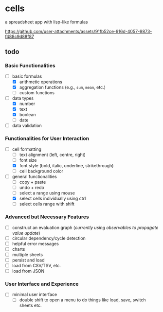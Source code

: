# cells

a spreadsheet app with lisp-like formulas

https://github.com/user-attachments/assets/91fb52ce-916d-4057-9873-f488c9d88f87

## todo

### Basic Functionalities

- [ ] basic formulas
    - [x] arithmetic operations
    - [x] aggregation functions (e.g., `sum`, `mean`, etc.)
    - [ ] custom functions

- [ ] data types
    - [x] number
    - [x] text
    - [x] boolean
    - [ ] date

- [ ] data validation

### Functionalities for User Interaction

- [ ] cell formatting
    - [ ] text alignment (left, centre, right)
    - [ ] font size
    - [x] font style (bold, italic, underline, strikethrough)
    - [ ] cell background color

- [ ] general functionalities
    - [ ] copy + paste
    - [ ] undo + redo
    - [ ] select a range using mouse
    - [x] select cells individually using ctrl
    - [ ] select cells range with shift

### Advanced but Necessary Features

- [ ] construct an evaluation graph (_currently using observables to propagate value update_)
- [ ] circular dependency/cycle detection
- [ ] helpful error messages
- [ ] charts
- [ ] multiple sheets
- [ ] persist and load
- [ ] load from CSV/TSV, etc.
- [ ] load from JSON

### User Interface and Experience
 - [ ] minimal user interface
    - [ ] double shift to open a menu to do things like load, save, switch sheets etc.